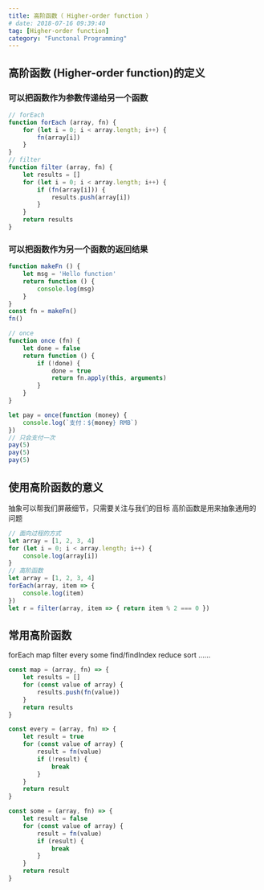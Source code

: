 ```yaml
---
title: 高阶函数（ Higher-order function ）
# date: 2018-07-16 09:39:40
tag: [Higher-order function]
category: "Functonal Programming"
---
```


## 高阶函数 (Higher-order function)的定义

### 可以把函数作为参数传递给另一个函数
```javascript
// forEach 
function forEach (array, fn) { 
    for (let i = 0; i < array.length; i++) { 
        fn(array[i]) 
    } 
}
// filter 
function filter (array, fn) { 
    let results = [] 
    for (let i = 0; i < array.length; i++) { 
        if (fn(array[i])) { 
            results.push(array[i]) 
        } 
    }
    return results 
}
```
### 可以把函数作为另一个函数的返回结果
```javascript
function makeFn () { 
    let msg = 'Hello function' 
    return function () { 
        console.log(msg) 
    } 
}
const fn = makeFn() 
fn()
```
```javascript
// once 
function once (fn) { 
    let done = false 
    return function () { 
        if (!done) { 
            done = true 
            return fn.apply(this, arguments) 
        } 
    }
}

let pay = once(function (money) { 
    console.log(`支付：${money} RMB`) 
})
// 只会支付一次 
pay(5) 
pay(5) 
pay(5)
```
## 使用高阶函数的意义
抽象可以帮我们屏蔽细节，只需要关注与我们的目标
高阶函数是用来抽象通用的问题
```javascript
// 面向过程的方式 
let array = [1, 2, 3, 4] 
for (let i = 0; i < array.length; i++) { 
    console.log(array[i]) 
}
// 高阶函数 
let array = [1, 2, 3, 4] 
forEach(array, item => { 
    console.log(item) 
})
let r = filter(array, item => { return item % 2 === 0 })
```
## 常用高阶函数
forEach 
map 
filter 
every 
some 
find/findIndex 
reduce 
sort 
……

```javascript
const map = (array, fn) => { 
    let results = [] 
    for (const value of array) { 
        results.push(fn(value)) 
    }
    return results 
}

const every = (array, fn) => { 
    let result = true 
    for (const value of array) {
        result = fn(value) 
        if (!result) { 
            break 
        } 
    }
    return result 
}

const some = (array, fn) => { 
    let result = false 
    for (const value of array) { 
        result = fn(value) 
        if (result) { 
            break 
        } 
    }
    return result 
}
```